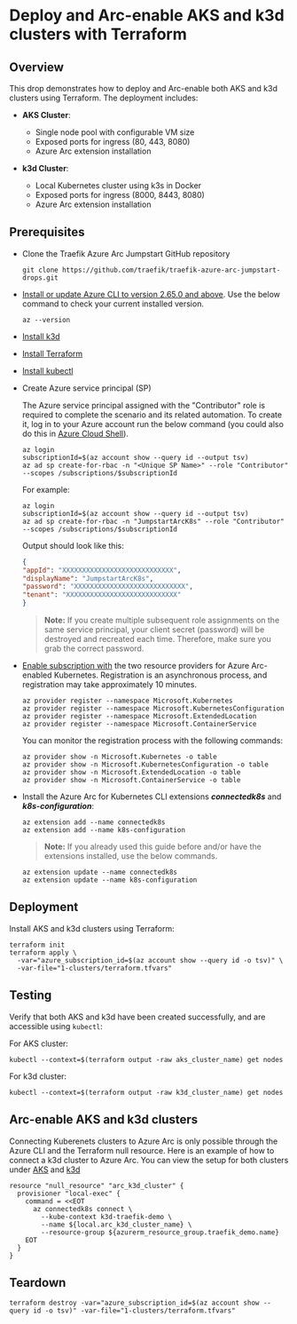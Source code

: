 # Deploy and Arc-enable AKS and k3d clusters with Terraform

## Overview

This drop demonstrates how to deploy and Arc-enable both AKS and k3d clusters using Terraform. The deployment includes:

- **AKS Cluster**:
  - Single node pool with configurable VM size
  - Exposed ports for ingress (80, 443, 8080)
  - Azure Arc extension installation

- **k3d Cluster**:
  - Local Kubernetes cluster using k3s in Docker
  - Exposed ports for ingress (8000, 8443, 8080)
  - Azure Arc extension installation

## Prerequisites
* Clone the Traefik Azure Arc Jumpstart GitHub repository

    ```shell
    git clone https://github.com/traefik/traefik-azure-arc-jumpstart-drops.git
    ```
* [Install or update Azure CLI to version 2.65.0 and above](https://learn.microsoft.com/cli/azure/install-azure-cli?view=azure-cli-latest). Use the below command to check your current installed version.

  ```shell
  az --version
  ```

* [Install k3d](https://k3d.io/stable/#installation)

* [Install Terraform](https://learn.hashicorp.com/tutorials/terraform/install-cli)

* [Install kubectl](https://kubernetes.io/docs/tasks/tools/install-kubectl/)

* Create Azure service principal (SP)

  The Azure service principal assigned with the "Contributor" role is required to complete the scenario and its related automation. To create it, log in to your Azure account run the below command (you could also do this in [Azure Cloud Shell](https://shell.azure.com/)).

    ```shell
    az login
    subscriptionId=$(az account show --query id --output tsv)
    az ad sp create-for-rbac -n "<Unique SP Name>" --role "Contributor" --scopes /subscriptions/$subscriptionId
    ```

    For example:

    ```shell
    az login
    subscriptionId=$(az account show --query id --output tsv)
    az ad sp create-for-rbac -n "JumpstartArcK8s" --role "Contributor" --scopes /subscriptions/$subscriptionId
    ```

    Output should look like this:

    ```json
    {
    "appId": "XXXXXXXXXXXXXXXXXXXXXXXXXXXX",
    "displayName": "JumpstartArcK8s",
    "password": "XXXXXXXXXXXXXXXXXXXXXXXXXXXX",
    "tenant": "XXXXXXXXXXXXXXXXXXXXXXXXXXXX"
    }
    ```

    > **Note:** If you create multiple subsequent role assignments on the same service principal, your client secret (password) will be destroyed and recreated each time. Therefore, make sure you grab the correct password.

* [Enable subscription with](https://learn.microsoft.com/azure/azure-resource-manager/management/resource-providers-and-types#register-resource-provider) the two resource providers for Azure Arc-enabled Kubernetes. Registration is an asynchronous process, and registration may take approximately 10 minutes.

  ```shell
  az provider register --namespace Microsoft.Kubernetes
  az provider register --namespace Microsoft.KubernetesConfiguration
  az provider register --namespace Microsoft.ExtendedLocation
  az provider register --namespace Microsoft.ContainerService
  ```

  You can monitor the registration process with the following commands:

  ```shell
  az provider show -n Microsoft.Kubernetes -o table
  az provider show -n Microsoft.KubernetesConfiguration -o table
  az provider show -n Microsoft.ExtendedLocation -o table
  az provider show -n Microsoft.ContainerService -o table
  ```

* Install the Azure Arc for Kubernetes CLI extensions ***connectedk8s*** and ***k8s-configuration***:

  ```shell
  az extension add --name connectedk8s
  az extension add --name k8s-configuration
  ```

  > **Note:** If you already used this guide before and/or have the extensions installed, use the below commands.

  ```shell
  az extension update --name connectedk8s
  az extension update --name k8s-configuration
  ```

## Deployment
Install AKS and k3d clusters using Terraform:
  ```shell
  terraform init
  terraform apply \
    -var="azure_subscription_id=$(az account show --query id -o tsv)" \
    -var-file="1-clusters/terraform.tfvars"
  ```

## Testing
Verify that both AKS and k3d have been created successfully, and are accessible using `kubectl`:

  For AKS cluster:
  ```shell
  kubectl --context=$(terraform output -raw aks_cluster_name) get nodes
  ```

  For k3d cluster:
  ```shell
  kubectl --context=$(terraform output -raw k3d_cluster_name) get nodes
  ```

## Arc-enable AKS and k3d clusters
Connecting Kuberenets clusters to Azure Arc is only possible through the Azure CLI and the Terraform null resource. Here is an example of how to connect a k3d cluster to Azure Arc. You can view the setup for both clusters under [AKS](https://github.com/traefik-workshops/traefik-azure-arc-jumpstart-drops/blob/main/aks.tf) and [k3d](https://github.com/traefik-workshops/traefik-azure-arc-jumpstart-drops/blob/main/k3d.tf)

```hcl
resource "null_resource" "arc_k3d_cluster" {
  provisioner "local-exec" {
    command = <<EOT
      az connectedk8s connect \
        --kube-context k3d-traefik-demo \
        --name ${local.arc_k3d_cluster_name} \
        --resource-group ${azurerm_resource_group.traefik_demo.name}
    EOT
  }
}
```

## Teardown

  ```shell
  terraform destroy -var="azure_subscription_id=$(az account show --query id -o tsv)" -var-file="1-clusters/terraform.tfvars"
  ```